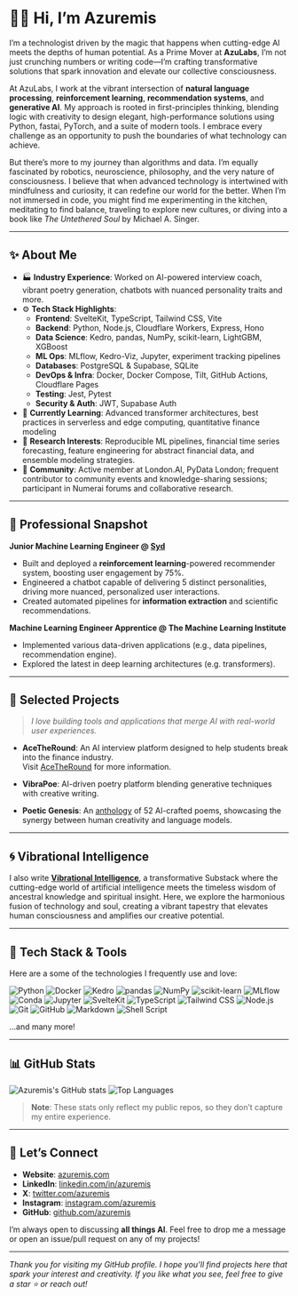 # 👋🏾 Hi, I’m Azuremis

I’m a technologist driven by the magic that happens when cutting-edge AI meets the depths of human potential. As a Prime Mover at **AzuLabs**, I’m not just crunching numbers or writing code—I’m crafting transformative solutions that spark innovation and elevate our collective consciousness.

At AzuLabs, I work at the vibrant intersection of **natural language processing**, **reinforcement learning**, **recommendation systems**, and **generative AI**. My approach is rooted in first-principles thinking, blending logic with creativity to design elegant, high-performance solutions using Python, fastai, PyTorch, and a suite of modern tools. I embrace every challenge as an opportunity to push the boundaries of what technology can achieve.

But there’s more to my journey than algorithms and data. I’m equally fascinated by robotics, neuroscience, philosophy, and the very nature of consciousness. I believe that when advanced technology is intertwined with mindfulness and curiosity, it can redefine our world for the better. When I’m not immersed in code, you might find me experimenting in the kitchen, meditating to find balance, traveling to explore new cultures, or diving into a book like _The Untethered Soul_ by Michael A. Singer.

---

## ✨ About Me
- 🏭 **Industry Experience**: Worked on AI-powered interview coach, vibrant poetry generation, chatbots with nuanced personality traits and more.
- ⚙️ **Tech Stack Highlights**:
  - **Frontend**: SvelteKit, TypeScript, Tailwind CSS, Vite
  - **Backend**: Python, Node.js, Cloudflare Workers, Express, Hono
  - **Data Science**: Kedro, pandas, NumPy, scikit-learn, LightGBM, XGBoost
  - **ML Ops**: MLflow, Kedro-Viz, Jupyter, experiment tracking pipelines
  - **Databases**: PostgreSQL & Supabase, SQLite
  - **DevOps & Infra**: Docker, Docker Compose, Tilt, GitHub Actions, Cloudflare Pages
  - **Testing**: Jest, Pytest
  - **Security & Auth**: JWT, Supabase Auth
- 🌱 **Currently Learning**: Advanced transformer architectures, best practices in serverless and edge computing, quantitative finance modeling
- 🔬 **Research Interests**: Reproducible ML pipelines, financial time series forecasting, feature engineering for abstract financial data, and ensemble modeling strategies.
- 🎤 **Community**: Active member at London.AI, PyData London; frequent contributor to community events and knowledge-sharing sessions; participant in Numerai forums and collaborative research.

---

## 💼 Professional Snapshot
**Junior Machine Learning Engineer @ [Syd](https://www.linkedin.com/company/syd-lqi/posts/?feedView=all)**
- Built and deployed a **reinforcement learning**-powered recommender system, boosting user engagement by 75%.
- Engineered a chatbot capable of delivering 5 distinct personalities, driving more nuanced, personalized user interactions.
- Created automated pipelines for **information extraction** and scientific recommendations.

**Machine Learning Engineer Apprentice @ The Machine Learning Institute**
- Implemented various data-driven applications (e.g., data pipelines, recommendation engine).
- Explored the latest in deep learning architectures (e.g. transformers).

---

## 🎯 Selected Projects
> _I love building tools and applications that merge AI with real-world user experiences._

- **AceTheRound**: An AI interview platform designed to help students break into the finance industry.  
  Visit [AceTheRound](https://acetheround.com) for more information.

- **VibraPoe**: AI-driven poetry platform blending generative techniques with creative writing.

- **Poetic Genesis**: An [anthology](https://poetry.azuremis.com/) of 52 AI-crafted poems, showcasing the synergy between human creativity and language models.

---

## 🌀 Vibrational Intelligence
I also write [**Vibrational Intelligence**](https://azuremis.substack.com), a transformative Substack where the cutting-edge world of artificial intelligence meets the timeless wisdom of ancestral knowledge and spiritual insight. Here, we explore the harmonious fusion of technology and soul, creating a vibrant tapestry that elevates human consciousness and amplifies our creative potential.

---

## 🚀 Tech Stack & Tools

Here are a some of the technologies I frequently use and love:

![Python](https://img.shields.io/badge/Python-3776AB.svg?style=flat-square&logo=python&logoColor=white)
![Docker](https://img.shields.io/badge/Docker-2496ED.svg?style=flat-square&logo=docker&logoColor=white)
![Kedro](https://img.shields.io/badge/Kedro-%23FFC900.svg?style=flat-square&logo=kedro&logoColor=black)
![pandas](https://img.shields.io/badge/pandas-%23150458.svg?style=flat-square&logo=pandas&logoColor=white)
![NumPy](https://img.shields.io/badge/NumPy-%23013243.svg?style=flat-square&logo=numpy&logoColor=white)
![scikit-learn](https://img.shields.io/badge/scikit--learn-%23F7931E.svg?style=flat-square&logo=scikit-learn&logoColor=white)
![MLflow](https://img.shields.io/badge/MLflow-%230194E2.svg?style=flat-square&logo=mlflow&logoColor=white)
![Conda](https://img.shields.io/badge/Conda-%2344A833.svg?style=flat-square&logo=anaconda&logoColor=white)
![Jupyter](https://img.shields.io/badge/Jupyter-%23F37626.svg?style=flat-square&logo=jupyter&logoColor=white)
![SvelteKit](https://img.shields.io/badge/SvelteKit-%23ff3e00.svg?style=flat-square&logo=svelte&logoColor=white)
![TypeScript](https://img.shields.io/badge/TypeScript-%23007ACC.svg?style=flat-square&logo=typescript&logoColor=white)
![Tailwind CSS](https://img.shields.io/badge/TailwindCSS-%2338B2AC.svg?style=flat-square&logo=tailwind-css&logoColor=white)
![Node.js](https://img.shields.io/badge/Node.js-339933.svg?style=flat-square&logo=node-dot-js&logoColor=white)
![Git](https://img.shields.io/badge/Git-%23F05033.svg?style=flat-square&logo=git&logoColor=white)
![GitHub](https://img.shields.io/badge/GitHub-%23121011.svg?style=flat-square&logo=github&logoColor=white)
![Markdown](https://img.shields.io/badge/Markdown-%23000000.svg?style=flat-square&logo=markdown&logoColor=white)
![Shell Script](https://img.shields.io/badge/Shell_Script-%23121011.svg?style=flat-square&logo=gnu-bash&logoColor=white)

...and many more!

---

## 📊 GitHub Stats
![Azuremis's GitHub stats](https://github-readme-stats.vercel.app/api?username=azuremis&show_icons=true&hide_border=true)
![Top Languages](https://github-readme-stats.vercel.app/api/top-langs/?username=azuremis&layout=compact&hide_border=true)

> **Note**: These stats only reflect my public repos, so they don’t capture my entire experience.

---

## 🤝 Let’s Connect
- **Website**: [azuremis.com](https://azuremis.com)
- **LinkedIn**: [linkedin.com/in/azuremis](https://www.linkedin.com/in/azuremis/)
- **X**: [twitter.com/azuremis](https://twitter.com/azuremis)
- **Instagram**: [instagram.com/azuremis](https://instagram.com/azuremis)
- **GitHub**: [github.com/azuremis](https://github.com/azuremis)

I’m always open to discussing **all things AI**. Feel free to drop me a message or open an issue/pull request on any of my projects!

---

*Thank you for visiting my GitHub profile. I hope you’ll find projects here that spark your interest and creativity. If you like what you see, feel free to give a star ⭐ or reach out!* 
